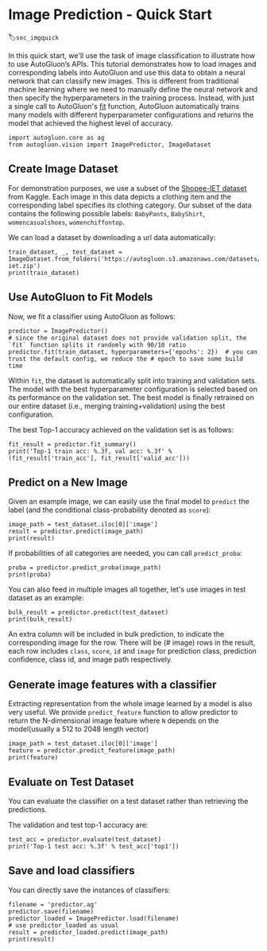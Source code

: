 # Image Prediction - Quick Start
:label:`sec_imgquick`

In this quick start, we'll use the task of image classification to illustrate how to use AutoGluon’s APIs. This tutorial demonstrates how to load images and corresponding labels into AutoGluon and use this data to obtain a neural network that can classify new images. This is different from traditional machine learning where we need to manually define the neural network and then specify the hyperparameters in the training process. Instead, with just a single call to AutoGluon's [fit](../../api/autogluon.predictor.html#autogluon.vision.ImagePredictor.fit) function, AutoGluon automatically trains many models with different hyperparameter configurations and returns the model that achieved the highest level of accuracy.

```{.python .input}
import autogluon.core as ag
from autogluon.vision import ImagePredictor, ImageDataset
```

## Create Image Dataset

For demonstration purposes, we use a subset of the [Shopee-IET dataset](https://www.kaggle.com/c/shopee-iet-machine-learning-competition/data) from Kaggle.
Each image in this data depicts a clothing item and the corresponding label specifies its clothing category.
Our subset of the data contains the following possible labels: `BabyPants`, `BabyShirt`, `womencasualshoes`, `womenchiffontop`.

We can load a dataset by downloading a url data automatically:

```{.python .input}
train_dataset, _, test_dataset = ImageDataset.from_folders('https://autogluon.s3.amazonaws.com/datasets/shopee-iet.zip')
print(train_dataset)
```

## Use AutoGluon to Fit Models

Now, we fit a classifier using AutoGluon as follows:

```{.python .input}
predictor = ImagePredictor()
# since the original dataset does not provide validation split, the `fit` function splits it randomly with 90/10 ratio
predictor.fit(train_dataset, hyperparameters={'epochs': 2})  # you can trust the default config, we reduce the # epoch to save some build time
```

Within `fit`, the dataset is automatically split into training and validation sets.
The model with the best hyperparameter configuration is selected based on its performance on the validation set.
The best model is finally retrained on our entire dataset (i.e., merging training+validation) using the best configuration.

The best Top-1 accuracy achieved on the validation set is as follows:

```{.python .input}
fit_result = predictor.fit_summary()
print('Top-1 train acc: %.3f, val acc: %.3f' %(fit_result['train_acc'], fit_result['valid_acc']))
```

## Predict on a New Image

Given an example image, we can easily use the final model to `predict` the label (and the conditional class-probability denoted as `score`):

```{.python .input}
image_path = test_dataset.iloc[0]['image']
result = predictor.predict(image_path)
print(result)
```

If probabilities of all categories are needed, you can call `predict_proba`:

```{.python .input}
proba = predictor.predict_proba(image_path)
print(proba)
```

You can also feed in multiple images all together, let's use images in test dataset as an example:
```{.python .input}
bulk_result = predictor.predict(test_dataset)
print(bulk_result)
```

An extra column will be included in bulk prediction, to indicate the corresponding image for the row. There will be (# image) rows in the result, each row includes `class`, `score`, `id` and `image` for prediction class, prediction confidence, class id, and image path respectively.


## Generate image features with a classifier

Extracting representation from the whole image learned by a model is also very useful. We provide `predict_feature` function to allow predictor to return the N-dimensional image feature where `N` depends on the model(usually a 512 to 2048 length vector)

```{.python .input}
image_path = test_dataset.iloc[0]['image']
feature = predictor.predict_feature(image_path)
print(feature)
```



## Evaluate on Test Dataset

You can evaluate the classifier on a test dataset rather than retrieving the predictions.

The validation and test top-1 accuracy are:

```{.python .input}
test_acc = predictor.evaluate(test_dataset)
print('Top-1 test acc: %.3f' % test_acc['top1'])
```

## Save and load classifiers

You can directly save the instances of classifiers:

```{.python .input}
filename = 'predictor.ag'
predictor.save(filename)
predictor_loaded = ImagePredictor.load(filename)
# use predictor_loaded as usual
result = predictor_loaded.predict(image_path)
print(result)
```
